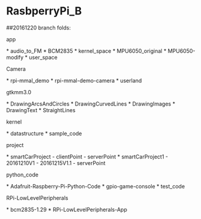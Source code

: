# RasbperryPi_B
##20161220 branch folds:
<p>app</p>
*     audio_to_FM
*     BCM2835
*     kernel_space
*     MPU6050_original
*     MPU6050-modify
*     user_space
<p>Camera</p>
*     rpi-mmal_demo
*     rpi-mmal-demo-camera
*     userland
<p>gtkmm3.0</p>
*     DrawingArcsAndCircles
*     DrawingCurvedLines
*     DrawingImages
*     DrawingText
*     StraightLines
<p>kernel</p>
*     datastructure
*     sample_code
<p>project</p>
*     smartCarProject
-       clientPoint
-       serverPoint
*     smartCarProject1
-       20161210V1
-       20161215V1.1
-       serverPoint
<p>python_code</p>
*     Adafruit-Raspberry-Pi-Python-Code
*     gpio-game-console
*     test_code
<p>RPi-LowLevelPeripherals</p>
*     bcm2835-1.29
*     RPi-LowLevelPeripherals-App
